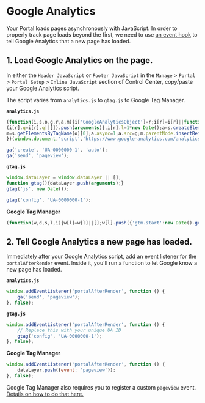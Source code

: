 # Google Analytics

Your Portal loads pages asynchronously with JavaScript. In order to properly track page loads beyond the first, we need to use [an event hook](/docs/read/your_portal/layout_and_design/Event_Hooks) to tell Google Analytics that a new page has loaded.

## 1. Load Google Analytics on the page.

In either the `Header JavaScript` or `Footer JavaScript` in the `Manage` > `Portal` > `Portal Setup` > `Inline JavaScript` section of Control Center, copy/paste your Google Analytics script.

The script varies from `analytics.js` to `gtag.js` to Google Tag Manager.

**`analytics.js`**

```js
(function(i,s,o,g,r,a,m){i['GoogleAnalyticsObject']=r;i[r]=i[r]||function(){
(i[r].q=i[r].q||[]).push(arguments)},i[r].l=1*new Date();a=s.createElement(o),
m=s.getElementsByTagName(o)[0];a.async=1;a.src=g;m.parentNode.insertBefore(a,m)
})(window,document,'script','https://www.google-analytics.com/analytics.js','ga');

ga('create', 'UA-0000000-1', 'auto');
ga('send', 'pageview');
```

**`gtag.js`**

```js
window.dataLayer = window.dataLayer || [];
function gtag(){dataLayer.push(arguments);}
gtag('js', new Date());

gtag('config', 'UA-0000000-1');
```

**Google Tag Manager**

```js
(function(w,d,s,l,i){w[l]=w[l]||[];w[l].push({'gtm.start':new Date().getTime(),event:'gtm.js'});var f=d.getElementsByTagName(s)[0],j=d.createElement(s),dl=l!='dataLayer'?'&l='+l:'';j.async=true;j.src='https://www.googletagmanager.com/gtm.js?id='+i+dl;f.parentNode.insertBefore(j,f);})(window,document,'script','dataLayer','GTM-0000000');
```

## 2. Tell Google Analytics a new page has loaded.

Immediately after your Google Analytics script, add an event listener for the `portalAfterRender` event. Inside it, you'll run a function to let Google know a new page has loaded.

**`analytics.js`**

```js
window.addEventListener('portalAfterRender', function () {
	ga('send', 'pageview');
}, false);
```

**`gtag.js`**

```js
window.addEventListener('portalAfterRender', function () {
	// Replace this with your unique UA ID
	gtag('config', 'UA-0000000-1');
}, false);
```

**Google Tag Manager**

```js
window.addEventListener('portalAfterRender', function () {
	dataLayer.push({event: 'pageview'});
}, false);
```

Google Tag Manager also requires you to register a custom `pageview` event. [Details on how to do that here.](https://www.bounteous.com/insights/2018/03/30/single-page-applications-google-analytics/?ns=l#only-the-first-page-is-tracked)